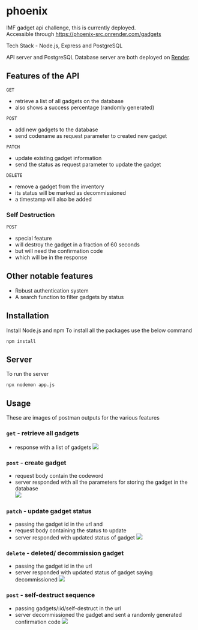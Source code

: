 # phoenix
IMF gadget api challenge, this is currently deployed.<br>
Accessible through https://phoenix-src.onrender.com/gadgets

Tech Stack - Node.js, Express and PostgreSQL

API server and PostgreSQL Database server are both deployed on [Render](https://render.com/).

## Features of the API
```GET``` 
  - retrieve a list of all gadgets on the database
  - also shows a success percentage (randomly generated)

```POST``` 
  - add new gadgets to the database 
  - send codename as request parameter to created new gadget

```PATCH```
  - update existing gadget information
  - send the status as request parameter to update the gadget 

```DELETE```
  - remove a gadget from the inventory
  - its status will be marked as decommissioned
  - a timestamp will also be added

### Self Destruction
```POST```
- special feature
- will destroy the gadget in a fraction of 60 seconds
- but will need the confirmation code
- which will be in the response

## Other notable features
- Robust authentication system
- A search function to filter gadgets by status

## Installation
Install Node.js and npm 
To install all the packages use the below command
```
npm install
```

## Server
To run the server
```
npx nodemon app.js
```

## Usage
These are images of postman outputs for the various features

### ```get``` - retrieve all gadgets
- response with a list of gadgets
![](images/1.retrieve.png)
### ```post``` - create gadget
- request body contain the codeword
- server responded with all the parameters for storing the gadget in the database  
![](images/2.create.png)
### ```patch``` - update gadget status
- passing the gadget id in the url and
- request body containing the status to update
- server responded with updated status of gadget
![](images/3.update.png)
### ```delete``` - deleted/ decommission gadget
- passing the gadget id in the url
- server responded with updated status of gadget saying decommissioned
![](images/4.delete.png)
### ```post``` - self-destruct sequence
- passing gadgets/:id/self-destruct in the url
- server decommissioned the gadget and sent a randomly generated confirmation code
![](images/5.self_destruct.png)